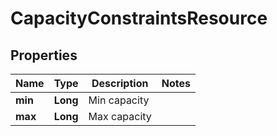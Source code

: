 # CapacityConstraintsResource

## Properties
Name | Type | Description | Notes
------------ | ------------- | ------------- | -------------
**min** | **Long** | Min capacity | 
**max** | **Long** | Max capacity | 
